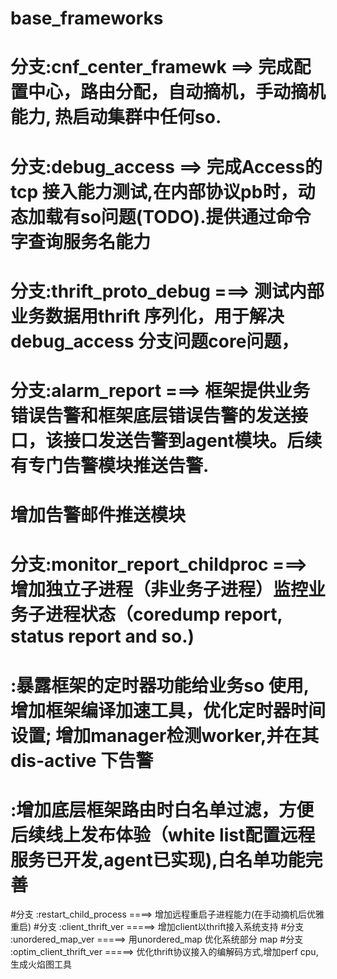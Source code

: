 # base_frameworks
# 分支:cnf_center_framewk ==> 完成配置中心，路由分配，自动摘机，手动摘机能力, 热启动集群中任何so.
# 分支:debug_access  ==>  完成Access的tcp 接入能力测试,在内部协议pb时，动态加载有so问题(TODO).提供通过命令字查询服务名能力
# 分支:thrift_proto_debug ===> 测试内部业务数据用thrift 序列化，用于解决debug_access 分支问题core问题，

# 分支:alarm_report ===> 框架提供业务错误告警和框架底层错误告警的发送接口，该接口发送告警到agent模块。后续有专门告警模块推送告警.
#      增加告警邮件推送模块 
# 分支:monitor_report_childproc ===> 增加独立子进程（非业务子进程）监控业务子进程状态（coredump report, status report and so.)
#     :暴露框架的定时器功能给业务so 使用,增加框架编译加速工具，优化定时器时间设置; 增加manager检测worker,并在其dis-active 下告警
#     :增加底层框架路由时白名单过滤，方便后续线上发布体验（white list配置远程服务已开发,agent已实现),白名单功能完善
#分支 :restart_child_process ====> 增加远程重启子进程能力(在手动摘机后优雅重启)
#分支 :client_thrift_ver  =====> 增加client以thrift接入系统支持
#分支 :unordered_map_ver  =====> 用unordered_map 优化系统部分 map
#分支 :optim_client_thrift_ver =====> 优化thrift协议接入的编解码方式,增加perf cpu,生成火焰图工具


